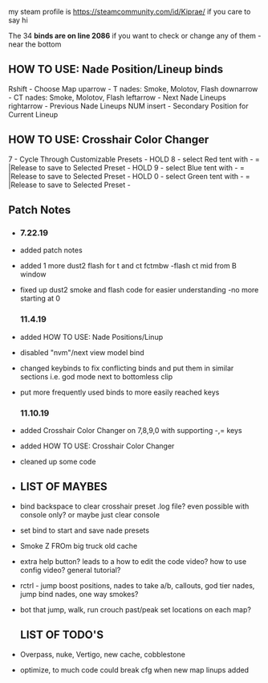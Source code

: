 my steam profile is https://steamcommunity.com/id/Kiprae/ if you care to say hi

The 34 <b> binds are on line 2086</b> if you want to check or change any of them -near the bottom
	
## HOW TO USE: Nade Position/Lineup binds
Rshift     - Choose Map
uparrow    - T nades: Smoke, Molotov, Flash
downarrow  - CT nades: Smoke, Molotov, Flash
leftarrow  - Next Nade Lineups
rightarrow - Previous Nade Lineups
NUM insert - Secondary Position for Current Lineup


## HOW TO USE: Crosshair Color Changer
7		  - Cycle Through Customizable Presets -
HOLD 8	  - select Red tent with -  = |Release to save to Selected Preset -
HOLD 9	  - select Blue tent with -  = |Release to save to Selected Preset -
HOLD 0	  - select Green tent with -  = |Release to save to Selected Preset -

## Patch Notes
- 
	### 7.22.19
- added patch notes
- added 1 more dust2 flash for t and ct fctmbw -flash ct mid from B window
- fixed up dust2 smoke and flash code for easier understanding -no more starting at 0

	### 11.4.19
- added HOW TO USE: Nade Positions/Linup
- disabled "nvm"/next view model bind
- changed keybinds to fix conflicting binds and put them in similar sections i.e. god mode next to bottomless clip
- put more frequently used binds to more easily reached keys

	### 11.10.19
- added Crosshair Color Changer on 7,8,9,0 with supporting -,= keys
- added  HOW TO USE: Crosshair Color Changer
- cleaned up some code
## 
-
	## LIST OF MAYBES
- bind backspace to clear crosshair preset .log file? even possible with console only? or maybe just clear console
- set bind to start and save nade presets
- Smoke Z FROm big truck old cache
- extra help button? leads to a how to edit the code video?	 how to use config video?  general tutorial?
- rctrl - jump boost positions, nades to take a/b, callouts, god tier nades, jump bind nades, one way smokes?
- bot that jump, walk, run crouch past/peak set locations on each map?

	## LIST OF TODO'S
- Overpass, nuke, Vertigo, new cache, cobblestone
- optimize, to much code could break cfg when new map linups added
